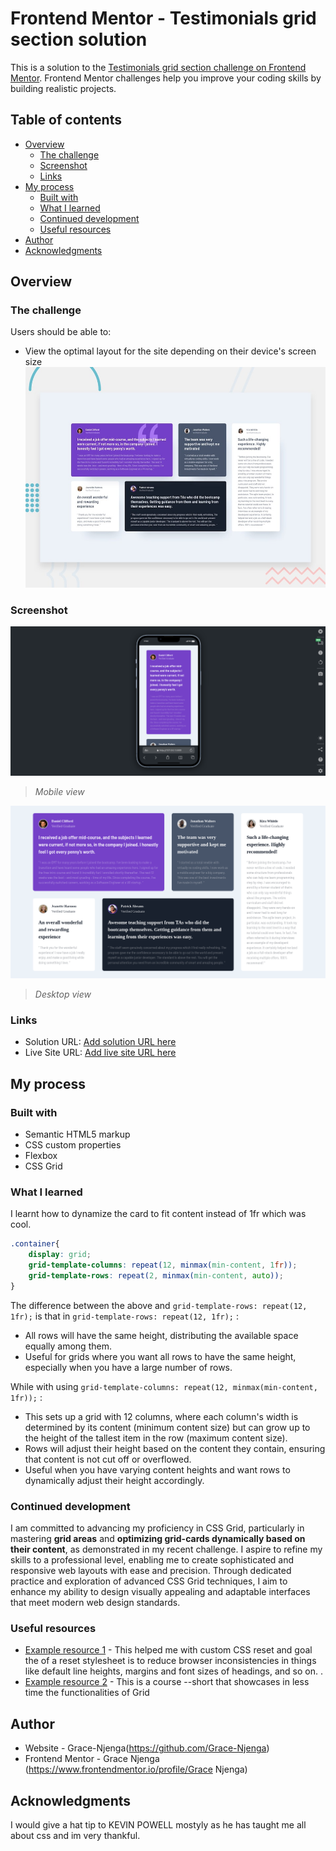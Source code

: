 # Frontend Mentor - Testimonials grid section solution

This is a solution to the [Testimonials grid section challenge on Frontend Mentor](https://www.frontendmentor.io/challenges/testimonials-grid-section-Nnw6J7Un7). Frontend Mentor challenges help you improve your coding skills by building realistic projects.

## Table of contents

-   [Overview](#overview)
    -   [The challenge](#the-challenge)
    -   [Screenshot](#screenshot)
    -   [Links](#links)
-   [My process](#my-process)
    -   [Built with](#built-with)
    -   [What I learned](#what-i-learned)
    -   [Continued development](#continued-development)
    -   [Useful resources](#useful-resources)
-   [Author](#author)
-   [Acknowledgments](#acknowledgments)

## Overview

### The challenge

Users should be able to:

-   View the optimal layout for the site depending on their device's screen size
    ![](./design/desktop-preview.jpg)

### Screenshot

![](./images/mobile_view_final.png)

> _Mobile view_

![](./images/desktop_view_final.png)

> _Desktop view_

### Links

-   Solution URL: [Add solution URL here](https://your-solution-url.com)
-   Live Site URL: [Add live site URL here](https://your-live-site-url.com)

## My process

### Built with

-   Semantic HTML5 markup
-   CSS custom properties
-   Flexbox
-   CSS Grid

### What I learned

I learnt how to dynamize the card to fit content instead of 1fr which was cool.

```CSS
.container{
    display: grid;
    grid-template-columns: repeat(12, minmax(min-content, 1fr));
    grid-template-rows: repeat(2, minmax(min-content, auto));
}
```

The difference between the above and `grid-template-rows: repeat(12, 1fr);` is that in `grid-template-rows: repeat(12, 1fr);` :

-   All rows will have the same height, distributing the available space equally among them.
-   Useful for grids where you want all rows to have the same height, especially when you have a large number of rows.

While with using `grid-template-columns: repeat(12, minmax(min-content, 1fr));` :

-   This sets up a grid with 12 columns, where each column's width is determined by its content (minimum content size) but can grow up to the height of the tallest item in the row (maximum content size).
-   Rows will adjust their height based on the content they contain, ensuring that content is not cut off or overflowed.
-   Useful when you have varying content heights and want rows to dynamically adjust their height accordingly.

### Continued development

I am committed to advancing my proficiency in CSS Grid, particularly in mastering **grid areas** and **optimizing grid-cards dynamically based on their content**, as demonstrated in my recent challenge. I aspire to refine my skills to a professional level, enabling me to create sophisticated and responsive web layouts with ease and precision. Through dedicated practice and exploration of advanced CSS Grid techniques, I aim to enhance my ability to design visually appealing and adaptable interfaces that meet modern web design standards.

### Useful resources

-   [Example resource 1](https://www.joshwcomeau.com/) - This helped me with custom CSS reset and goal the of a reset stylesheet is to reduce browser inconsistencies in things like default line heights, margins and font sizes of headings, and so on. .
-   [Example resource 2](https://www.coursera.org/learn/learn-css-grid/home/week/1) - This is a course --short that showcases in less time the functionalities of Grid

## Author

-   Website - Grace-Njenga(https://github.com/Grace-Njenga)
-   Frontend Mentor - Grace Njenga (https://www.frontendmentor.io/profile/Grace Njenga)

## Acknowledgments

I would give a hat tip to KEVIN POWELL mostyly as he has taught me all about css and im very thankful.
